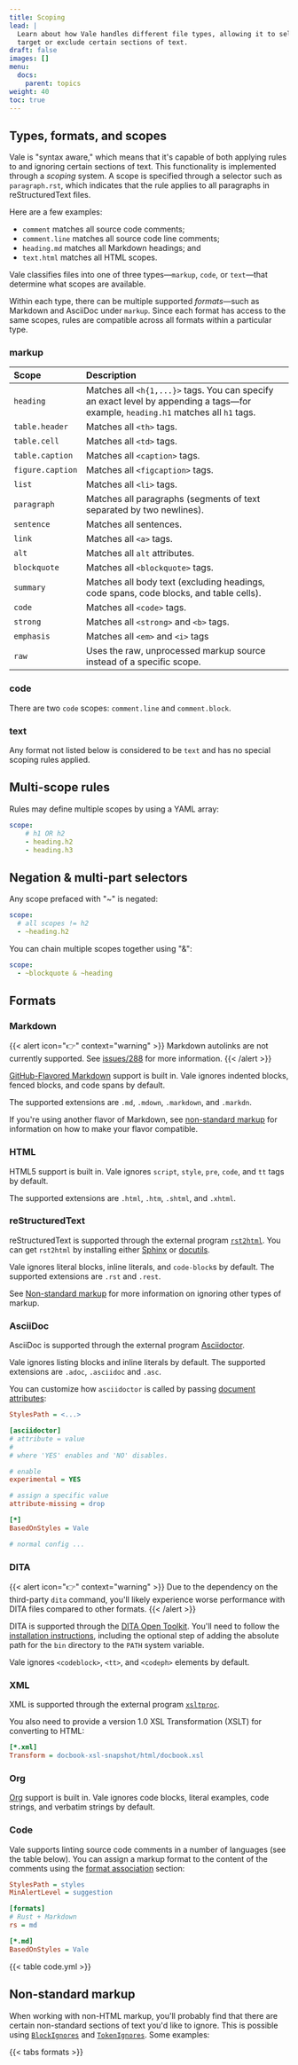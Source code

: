 ```yaml
---
title: Scoping
lead: |
  Learn about how Vale handles different file types, allowing it to selectively
  target or exclude certain sections of text.
draft: false
images: []
menu:
  docs:
    parent: topics
weight: 40
toc: true
---
```


## Types, formats, and scopes

Vale is "syntax aware," which means that it's capable of both applying rules to
and ignoring certain sections of text. This functionality is implemented
through a *scoping* system. A scope is specified through a selector such as
`paragraph.rst`, which indicates that the rule applies to all paragraphs in
reStructuredText files.

Here are a few examples:

* `comment` matches all source code comments;
* `comment.line` matches all source code line comments;
* `heading.md` matches all Markdown headings; and
* `text.html` matches all HTML scopes.

Vale classifies files into one of three types&mdash;`markup`, `code`, or
`text`&mdash;that determine what scopes are available.

Within each type, there can be multiple supported *formats*&mdash;such as
Markdown and AsciiDoc under `markup`. Since each format has access to the same
scopes, rules are compatible across all formats within a particular type.

### markup

| Scope            | Description                                                                                                                        |
|:-----------------|:-----------------------------------------------------------------------------------------------------------------------------------|
| `heading`        | Matches all `<h{1,...}>` tags. You can specify an exact level by appending a tags—for example, `heading.h1` matches all `h1` tags. |
| `table.header`   | Matches all `<th>` tags.                                                                                                           |
| `table.cell`     | Matches all `<td>` tags.                                                                                                           |
| `table.caption`  | Matches all `<caption>` tags.                                                                                                      |
| `figure.caption` | Matches all `<figcaption>` tags.                                                                                                   |
| `list`           | Matches all `<li>` tags.                                                                                                           |
| `paragraph`      | Matches all paragraphs \(segments of text separated by two newlines\).                                                             |
| `sentence`       | Matches all sentences.                                                                                                             |
| `link`           | Matches all `<a>` tags.                                                                                                            |
| `alt`            | Matches all `alt` attributes.                                                                                                      |
| `blockquote`     | Matches all `<blockquote>` tags.                                                                                                   |
| `summary`        | Matches all body text \(excluding headings, code spans, code blocks, and table cells\).                                            |
| `code`           | Matches all `<code>` tags.                                                                                                         |
| `strong`         | Matches all `<strong>` and `<b>` tags.                                                                                             |
| `emphasis`       | Matches all `<em>` and `<i>` tags                                                                                                  |
| `raw`            | Uses the raw, unprocessed markup source instead of a specific scope.                                                               |

### code

There are two `code` scopes: `comment.line` and `comment.block`.

### text

Any format not listed below is considered to be `text` and has no special
scoping rules applied.

## Multi-scope rules

Rules may define multiple scopes by using a YAML array:

```yaml
scope:
    # h1 OR h2
    - heading.h2
    - heading.h3
```

## Negation & multi-part selectors

Any scope prefaced with "~" is negated:

```yaml
scope:
  # all scopes != h2
  - ~heading.h2
```

You can chain multiple scopes together using "&":


```yaml
scope:
  - ~blockquote & ~heading
```

## Formats

### Markdown

{{< alert icon="👉" context="warning" >}}
Markdown autolinks are not currently supported. See [issues/288](https://github.com/errata-ai/vale/issues/288) for more information.
{{< /alert >}}

[GitHub-Flavored Markdown](https://github.github.com/gfm/) support is built in. Vale ignores indented blocks, fenced
blocks, and code spans by default.

The supported extensions are `.md`, `.mdown`, `.markdown`, and `.markdn`.

If you're using another flavor of Markdown, see
[non-standard markup](#non-standard-markup) for information on how to
make your flavor compatible.

### HTML

HTML5 support is built in. Vale ignores `script`, `style`, `pre`, `code`,
and `tt` tags by default.

The supported extensions are `.html`, `.htm`, `.shtml`, and `.xhtml`.

### reStructuredText

reStructuredText is supported through the external program
[`rst2html`](http://docutils.sourceforge.net/docs/user/tools.html#rst2html-py). You can get
`rst2html` by installing either [Sphinx](http://www.sphinx-doc.org/en/stable/) or
[docutils](http://docutils.sourceforge.net/).

Vale ignores literal blocks, inline literals, and `code-block`s by default. The supported extensions are `.rst` and `.rest`.

See [Non-standard markup](#non-standard-markup) for more information on ignoring other types of markup.

### AsciiDoc

AsciiDoc is supported through the external program [Asciidoctor](https://rubygems.org/gems/asciidoctor).

Vale ignores listing blocks and inline literals by default. The supported extensions are `.adoc`, `.asciidoc` and `.asc`.

You can customize how `asciidoctor` is called by passing [document attributes](https://docs.asciidoctor.org/asciidoc/latest/attributes/document-attributes-ref/):

```ini
StylesPath = <...>

[asciidoctor]
# attribute = value
#
# where 'YES' enables and 'NO' disables.

# enable
experimental = YES

# assign a specific value
attribute-missing = drop

[*]
BasedOnStyles = Vale

# normal config ...
```

### DITA

{{< alert icon="👉" context="warning" >}}
Due to the dependency on the third-party `dita` command,
you'll likely experience worse performance with DITA files compared to other formats.
{{< /alert >}}

DITA is supported through the [DITA Open Toolkit](https://www.dita-ot.org/). You'll need to follow the [installation instructions](https://www.dita-ot.org/dev/topics/installing-client.html), including the optional step of adding the absolute path for the `bin` directory to the `PATH` system variable.

Vale ignores `<codeblock>`, `<tt>`, and `<codeph>` elements by default.

### XML

XML is supported through the external program [`xsltproc`](http://xmlsoft.org/XSLT/xsltproc.html).

You also need to provide a version 1.0 XSL Transformation \(XSLT\) for converting to HTML:

```ini
[*.xml]
Transform = docbook-xsl-snapshot/html/docbook.xsl
```

### Org

[Org](https://orgmode.org/) support is built in. Vale ignores code blocks, literal examples, code strings, and verbatim strings by default.

### Code

Vale supports linting source code comments in a number of languages (see the table below). You can assign a markup
format to the content of the comments using the [format association](/docs/topics/config/#format-associations) section:

```ini
StylesPath = styles
MinAlertLevel = suggestion

[formats]
# Rust + Markdown
rs = md

[*.md]
BasedOnStyles = Vale
```

{{< table code.yml >}}

## Non-standard markup

When working with non-HTML markup, you'll probably find that there are certain
non-standard sections of text you'd like to ignore. This is possible using
[`BlockIgnores`](/docs/topics/config/#blockignores) and
[`TokenIgnores`](/docs/topics/config/#tokenignores). Some examples:

{{< tabs formats >}}

